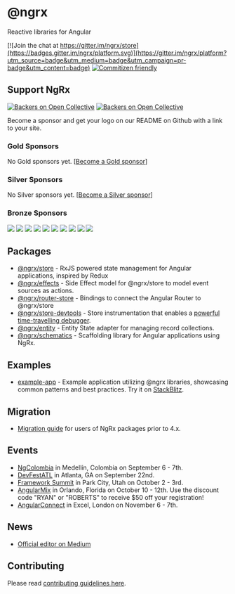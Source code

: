 # @ngrx

Reactive libraries for Angular

[![Join the chat at https://gitter.im/ngrx/store](https://badges.gitter.im/ngrx/platform.svg)](https://gitter.im/ngrx/platform?utm_source=badge&utm_medium=badge&utm_campaign=pr-badge&utm_content=badge) [![Commitizen friendly](https://img.shields.io/badge/commitizen-friendly-brightgreen.svg)](https://commitizen.github.io/cz-cli/)

## Support NgRx

[![Backers on Open Collective](https://opencollective.com/ngrx/sponsors/badge.svg)](#sponsors)
[![Backers on Open Collective](https://opencollective.com/ngrx/backers/badge.svg)](#backers)

Become a sponsor and get your logo on our README on Github with a link to your site.

### Gold Sponsors

No Gold sponsors yet. [[Become a Gold sponsor](https://opencollective.com/ngrx#sponsors)]

### Silver Sponsors

No Silver sponsors yet. [[Become a Silver sponsor](https://opencollective.com/ngrx#sponsors)]

### Bronze Sponsors

<a href="https://opencollective.com/ngrx/sponsor/0/website" target="_blank"><img src="https://opencollective.com/ngrx/sponsor/0/avatar.svg"></a>
<a href="https://opencollective.com/ngrx/sponsor/1/website" target="_blank"><img src="https://opencollective.com/ngrx/sponsor/1/avatar.svg"></a>
<a href="https://opencollective.com/ngrx/sponsor/2/website" target="_blank"><img src="https://opencollective.com/ngrx/sponsor/2/avatar.svg"></a>
<a href="https://opencollective.com/ngrx/sponsor/3/website" target="_blank"><img src="https://opencollective.com/ngrx/sponsor/3/avatar.svg"></a>
<a href="https://opencollective.com/ngrx/sponsor/4/website" target="_blank"><img src="https://opencollective.com/ngrx/sponsor/4/avatar.svg"></a>
<a href="https://opencollective.com/ngrx/sponsor/5/website" target="_blank"><img src="https://opencollective.com/ngrx/sponsor/5/avatar.svg"></a>
<a href="https://opencollective.com/ngrx/sponsor/6/website" target="_blank"><img src="https://opencollective.com/ngrx/sponsor/6/avatar.svg"></a>
<a href="https://opencollective.com/ngrx/sponsor/7/website" target="_blank"><img src="https://opencollective.com/ngrx/sponsor/7/avatar.svg"></a>
<a href="https://opencollective.com/ngrx/sponsor/8/website" target="_blank"><img src="https://opencollective.com/ngrx/sponsor/8/avatar.svg"></a>
<a href="https://opencollective.com/ngrx/sponsor/9/website" target="_blank"><img src="https://opencollective.com/ngrx/sponsor/9/avatar.svg"></a>

## Packages

- [@ngrx/store](./docs/store/README.md) - RxJS powered state management for Angular applications, inspired by Redux
- [@ngrx/effects](./docs/effects/README.md) - Side Effect model for @ngrx/store to model event sources as actions.
- [@ngrx/router-store](./docs/router-store/README.md) - Bindings to connect the Angular Router to @ngrx/store
- [@ngrx/store-devtools](./docs/store-devtools/README.md) - Store instrumentation that enables a
  [powerful time-travelling debugger](https://chrome.google.com/webstore/detail/redux-devtools/lmhkpmbekcpmknklioeibfkpmmfibljd?hl=en).
- [@ngrx/entity](./docs/entity/README.md) - Entity State adapter for managing record collections.
- [@ngrx/schematics](./docs/schematics/README.md) - Scaffolding library for Angular applications using NgRx.

## Examples

- [example-app](./projects/example-app/README.md) - Example application utilizing @ngrx libraries, showcasing common patterns and best practices. Try it on [StackBlitz](https://stackblitz.com/github/ngrx/platform/tree/61cbfe537f9df8cef3dd4a6ee0b8f483e49653f4).

## Migration

- [Migration guide](./MIGRATION.md) for users of NgRx packages prior to 4.x.

## Events

- [NgColombia](https://www.ngcolombia.com/) in Medellín, Colombia on September 6 - 7th.
- [DevFestATL](http://devfestatl.com/) in Atlanta, GA on September 22nd.
- [Framework Summit](https://frameworksummit.com/) in Park City, Utah on October 2 - 3rd.
- [AngularMix](https://www.angularmix.com/) in Orlando, Florida on October 10 - 12th. Use the discount code "RYAN" or "ROBERTS" to receive $50 off your registration!
- [AngularConnect](https://www.angularconnect.com/) in Excel, London on November 6 - 7th.

## News

- [Official editor on Medium](https://medium.com/ngrx)

## Contributing

Please read [contributing guidelines here](./CONTRIBUTING.md).
